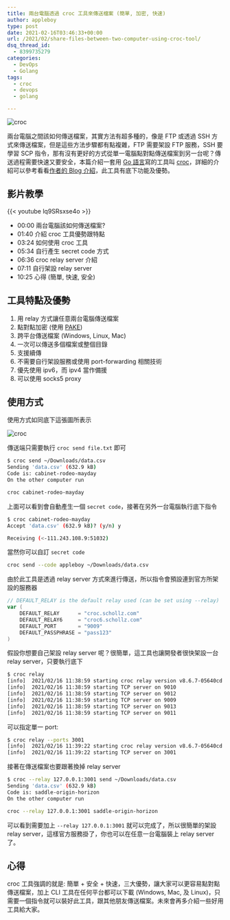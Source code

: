 ```yaml
---
title: 兩台電腦透過 croc 工具來傳送檔案 (簡單, 加密, 快速)
author: appleboy
type: post
date: 2021-02-16T03:46:33+00:00
url: /2021/02/share-files-between-two-computer-using-croc-tool/
dsq_thread_id:
  - 8399735279
categories:
  - DevOps
  - Golang
tags:
  - croc
  - devops
  - golang

---
```

![croc][1]

兩台電腦之間該如何傳送檔案，其實方法有超多種的，像是 FTP 或透過 SSH 方式來傳送檔案，但是這些方法步驟都有點複雜，FTP 需要架設 FTP 服務，SSH 要學習 SCP 指令，那有沒有更好的方式從單一電腦點對點傳送檔案到另一台呢？傳送過程需要快速又要安全，本篇介紹一套用 [Go 語言][2]寫的工具叫 [croc][3]，詳細的介紹可以參考看看[作者的 Blog 介紹][4]，此工具有底下功能及優勢。

<!--more-->

## 影片教學

{{< youtube lq9SRsxse4o >}}

  * 00:00​ 兩台電腦該如何傳送檔案?
  * 01:40​ 介紹 croc 工具優勢跟特點
  * 03:24​ 如何使用 croc 工具
  * 05:34​ 自行產生 secret code 方式
  * 06:36​ croc relay server 介紹
  * 07:11​ 自行架設 relay server
  * 10:25​ 心得 (簡單, 快速, 安全)

## 工具特點及優勢

  1. 用 relay 方式讓任意兩台電腦傳送檔案
  2. 點對點加密 (使用 [PAKE][5])
  3. 跨平台傳送檔案 (Windows, Linux, Mac)
  4. 一次可以傳送多個檔案或整個目錄
  5. 支援續傳
  6. 不需要自行架設服務或使用 port-forwarding 相關技術
  7. 優先使用 ipv6，而 ipv4 當作備援
  8. 可以使用 socks5 proxy

## 使用方式

使用方式如同底下這張圖所表示

![croc][1] 

傳送端只需要執行 `croc send file.txt` 即可

```sh
$ croc send ~/Downloads/data.csv
Sending 'data.csv' (632.9 kB)
Code is: cabinet-rodeo-mayday
On the other computer run

croc cabinet-rodeo-mayday
```

上面可以看到會自動產生一個 `secret code`，接著在另外一台電腦執行底下指令

```sh
$ croc cabinet-rodeo-mayday
Accept 'data.csv' (632.9 kB)? (y/n) y

Receiving (<-111.243.108.9:51032)
```

當然你可以自訂 `secret code`

```sh
croc send --code appleboy ~/Downloads/data.csv
```

由於此工具是透過 relay server 方式來進行傳送，所以指令會預設連到官方所架設的服務器

```go
// DEFAULT_RELAY is the default relay used (can be set using --relay)
var (
    DEFAULT_RELAY      = "croc.schollz.com"
    DEFAULT_RELAY6     = "croc6.schollz.com"
    DEFAULT_PORT       = "9009"
    DEFAULT_PASSPHRASE = "pass123"
)
```

假設你想要自己架設 relay server 呢？很簡單，這工具也讓開發者很快架設一台 relay server，只要執行底下

```sh
$ croc relay
[info]  2021/02/16 11:38:59 starting croc relay version v8.6.7-05640cd
[info]  2021/02/16 11:38:59 starting TCP server on 9010
[info]  2021/02/16 11:38:59 starting TCP server on 9012
[info]  2021/02/16 11:38:59 starting TCP server on 9009
[info]  2021/02/16 11:38:59 starting TCP server on 9013
[info]  2021/02/16 11:38:59 starting TCP server on 9011
```

可以指定單一 port:

```sh
$ croc relay --ports 3001
[info]  2021/02/16 11:39:22 starting croc relay version v8.6.7-05640cd
[info]  2021/02/16 11:39:22 starting TCP server on 3001
```

接著在傳送檔案也要跟著換掉 relay server

```sh
$ croc --relay 127.0.0.1:3001 send ~/Downloads/data.csv
Sending 'data.csv' (632.9 kB)
Code is: saddle-origin-horizon
On the other computer run

croc --relay 127.0.0.1:3001 saddle-origin-horizon
```

可以看到需要加上 `--relay 127.0.0.1:3001` 就可以完成了，所以很簡單的架設 relay server，這樣官方服務掛了，你也可以在任意一台電腦裝上 relay server 了。

## 心得

croc 工具強調的就是: 簡單 + 安全 + 快速，三大優勢，讓大家可以更容易點對點傳送檔案，加上 CLI 工具在任何平台都可以下載 (Windows, Mac, 及 Linux)，只需要一個指令就可以裝好此工具，跟其他朋友傳送檔案。未來會再多介紹一些好用工具給大家。

 [1]: https://lh3.googleusercontent.com/VHlioiLpLfqBnh5PnGjYhU6l7dZ2V3PURxz5RfulFL74xYYr4kL5EgkOa-OfLQyIALLgmRIcKlLHnbIENFe0cyv82XQW5ia0HgeNwm4u2ijNsjSQQjkrY4JJjloB_pHTOT-EtxzxOlw=w1920-h1080
 [2]: https://golang.org
 [3]: https://github.com/schollz/croc
 [4]: https://schollz.com/blog/croc6/
 [5]: https://en.wikipedia.org/wiki/Password-authenticated_key_agreement
